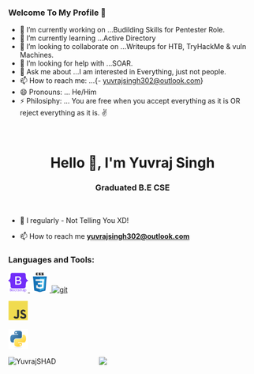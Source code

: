 ### Welcome To My Profile 👋

- 🔭 I’m currently working on ...Budilding Skills for Pentester Role.
- 🌱 I’m currently learning ...Active Directory
- 👯 I’m looking to collaborate on ...Writeups for HTB, TryHackMe & vuln Machines. 
- 🤔 I’m looking for help with ...SOAR.
- 💬 Ask me about ...I am interested in Everything, just not people.
- 📫 How to reach me: ...{- yuvrajsingh302@outlook.com}
- 😄 Pronouns: ... He/Him
- ⚡ Philosiphy: ... You are free when you accept everything as it is OR reject everything as it is. ✌️

<br>
<h1 align="center">Hello 👋, I'm Yuvraj Singh</h1>
<h3 align="center">Graduated B.E CSE</h3>
<!-- All Seperate-->
<p align="left"> <a href="https://twitter.com/Y3vrajsingh" target="_blank"><img src="https://img.shields.io/twitter/follow/?logo=twitter&style=for-the-badge" alt="" /></a> </p>

- 📝 I regularly - Not Telling You XD!

- 📫 How to reach me **yuvrajsingh302@outlook.com**

<!-- Tools -->
<h3 align="left">Languages and Tools:</h3>
<p align="left"> 
<a href="https://getbootstrap.com" target="_blank"> <img src="https://raw.githubusercontent.com/devicons/devicon/master/icons/bootstrap/bootstrap-plain-wordmark.svg" alt="bootstrap" width="40" height="40"/> </a> 
<a href="https://www.w3schools.com/css/" target="_blank"> <img src="https://raw.githubusercontent.com/devicons/devicon/master/icons/css3/css3-original-wordmark.svg" alt="css3" width="40" height="40"/> </a> 
<a href="https://git-scm.com/" target="_blank"> <img src="https://www.vectorlogo.zone/logos/git-scm/git-scm-icon.svg" alt="git" width="40" height="40"/> </a>


<a href="https://developer.mozilla.org/en-US/docs/Web/JavaScript" target="_blank"> <img src="https://raw.githubusercontent.com/devicons/devicon/master/icons/javascript/javascript-original.svg" alt="javascript" width="40" height="40"/> </a>

<a href="https://www.python.org" target="_blank"> <img src="https://raw.githubusercontent.com/devicons/devicon/master/icons/python/python-original.svg" alt="python" width="40" height="40"/> </a> 

<p><img align="left" src="https://github-readme-stats.vercel.app/api/top-langs?username=YuvrajSHAD&show_icons=true&locale=en&layout=compact" alt="YuvrajSHAD" /></p>
<img align="right" width="320" src="https://media.giphy.com/media/RbDKaczqWovIugyJmW/giphy.gif"><br>

<!--<p>&nbsp;<img align="left" src="https://github-readme-stats.vercel.app/api?username=YuvrajSHAD&show_icons=true&locale=en" alt="YuvrajSHAD" /></p> -->
